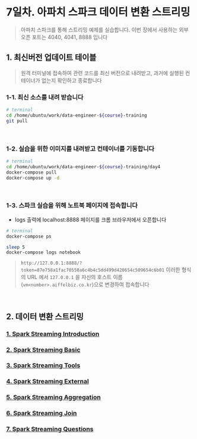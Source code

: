 # 7일차. 아파치 스파크 데이터 변환 스트리밍

> 아파치 스파크를 통해 스트리밍 예제를 실습합니다. 이번 장에서 사용하는 외부 오픈 포트는 4040, 4041, 8888 입니다


## 1. 최신버전 업데이트 테이블

> 원격 터미널에 접속하여 관련 코드를 최신 버전으로 내려받고, 과거에 실행된 컨테이너가 없는지 확인하고 종료합니다

### 1-1. 최신 소스를 내려 받습니다
```bash
# terminal
cd /home/ubuntu/work/data-engineer-${course}-training
git pull
```
<br>

### 1-2. 실습을 위한 이미지를 내려받고 컨테이너를 기동합니다
```bash
# terminal
cd /home/ubuntu/work/data-engineer-${course}-training/day4
docker-compose pull
docker-compose up -d
```
<br>

### 1-3. 스파크 실습을 위해 노트북 페이지에 접속합니다
* logs 출력에 localhost:8888 페이지를 크롬 브라우저에서 오픈합니다
```bash
# terminal
docker-compose ps

sleep 5
docker-compose logs notebook
```
> `http://127.0.0.1:8888/?token=87e758a1fac70558a6c4b4c5dd499d420654c509654c6b01` 이러한 형식의 URL 에서 `127.0.0.1` 을 자신의 호스트 이름(`vm<number>.aiffelbiz.co.kr`)으로 변경하여 접속합니다
<br>


## 2. 데이터 변환 스트리밍

### [1. Spark Streaming Introduction](http://htmlpreview.github.io/?https://github.com/psyoblade/data-engineer-intermediate-training/blob/master/day4/notebooks/lgde-spark-stream/lgde-spark-stream-1-introduction.html)
### [2. Spark Streaming Basic](http://htmlpreview.github.io/?https://github.com/psyoblade/data-engineer-intermediate-training/blob/master/day4/notebooks/lgde-spark-stream/lgde-spark-stream-2-basic.html)
### [3. Spark Streaming Tools](http://htmlpreview.github.io/?https://github.com/psyoblade/data-engineer-intermediate-training/blob/master/day4/notebooks/lgde-spark-stream/lgde-spark-stream-3-tools.html)
### [4. Spark Streaming External](http://htmlpreview.github.io/?https://github.com/psyoblade/data-engineer-intermediate-training/blob/master/day4/notebooks/lgde-spark-stream/lgde-spark-stream-4-external.html)
### [5. Spark Streaming Aggregation](http://htmlpreview.github.io/?https://github.com/psyoblade/data-engineer-intermediate-training/blob/master/day4/notebooks/lgde-spark-stream/lgde-spark-stream-5-aggregation.html)
### [6. Spark Streaming Join](http://htmlpreview.github.io/?https://github.com/psyoblade/data-engineer-intermediate-training/blob/master/day4/notebooks/lgde-spark-stream/lgde-spark-stream-6-join.html)
### [7. Spark Streaming Questions](http://htmlpreview.github.io/?https://github.com/psyoblade/data-engineer-intermediate-training/blob/master/day4/notebooks/lgde-spark-stream/lgde-spark-stream-7-questions.html)

<br>

